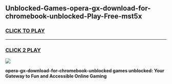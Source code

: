 
## Unblocked-Games-opera-gx-download-for-chromebook-unblocked-Play-Free-mst5x
<h3>
<a href="https://premium76.site?title=opera-gx-download-for-chromebook-unblocked&ref=18A1">CLICK TO PLAY</a></h3>
<hr>

<h3>
<a href="https://premium76.site?title=opera-gx-download-for-chromebook-unblocked&ref=18A1">CLICK 2 PLAY</a>
  
</h3>

<a href="https://premium76.site?title=opera-gx-download-for-chromebook-unblocked&ref=18A1"><img src="https://clearcache.store/games.png"></a>


**opera-gx-download-for-chromebook-unblocked games unblocked: Your Gateway to Fun and Accessible Online Gaming**
